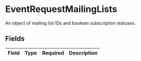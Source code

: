 # EventRequestMailingLists

An object of mailing list IDs and boolean subscription statuses.


## Fields

| Field       | Type        | Required    | Description |
| ----------- | ----------- | ----------- | ----------- |